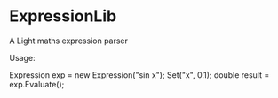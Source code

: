 # ExpressionLib
A Light maths expression parser

Usage:

Expression exp = new Expression("sin x");
Set("x", 0.1);
double result = exp.Evaluate();
